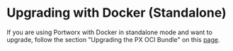 # Upgrading with Docker \(Standalone\)

If you are using Portworx with Docker in standalone mode and want to upgrade, follow the section "Upgrading the PX OCI Bundle" on this [page](https://docsnew.portworx.com/install-with-other-orchestrators-or-standalone/standalone-oci#upgrading-the-px-oci-bundle).


